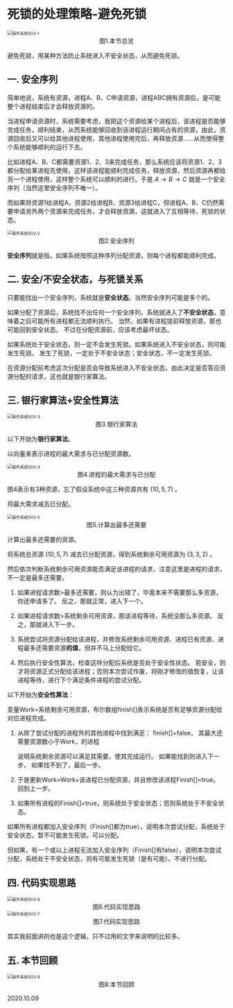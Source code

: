 # 死锁的处理策略-避免死锁

<img src="操作系统503-1.png" alt="操作系统503-1" style="zoom:67%;" />

<center>图1.本节总览</center>

避免死锁，用某种方法防止系统进入不安全状态，从而避免死锁。

## 一. 安全序列

简单地说，系统有资源，进程A、B、C申请资源，进程ABC拥有资源后，是可能整个进程结束后才会释放资源的。

当进程申请资源时，系统需要考虑，我把这个资源给某个进程后，该进程是否能够完成任务，顺利结束，从而系统能够回收到该进程运行期间占有的资源，由此，资源回收后又可以给其他进程使用，其他进程使用完后，再释放资源......从而使得整个系统能够顺利的运行下去。

比如进程A、B、C都需要资源1、2、3来完成任务，那么系统应该将资源1、2、3都分配给某进程先使用，这样该进程能顺利完成任务，释放资源，然后资源再都给另一个进程使用，这样整个系统可以顺利的进行。于是 $A\rightarrow B \rightarrow C$ 就是一个安全序列（当然这里安全序列不唯一）。

而如果将资源1给进程A，资源2给进程B，资源3给进程C，但进程A、B、C仍然需要申请另外两个资源来完成任务，才会释放资源，这就进入了互相等待，死锁的状态。

<img src="操作系统503-2.png" alt="操作系统503-2" style="zoom:67%;" />

<center>图2.安全序列</center>

**安全序列**就是指，如果系统按照这种序列分配资源，则每个进程都能顺利完成。

## 二. 安全/不安全状态，与死锁关系

只要能找出一个安全序列，系统就是**安全状态**。当然安全序列可能是多个的。

如果分配了资源后，系统找不出任何一个安全序列，系统就进入了**不安全状态**，意味着之后可能所有进程都无法顺利执行。
当然，如果有进程提前释放资源，那也可能回到安全状态。
不过在分配资源前，应该考虑最坏状态。

如果系统处于安全状态，则一定不会发生死锁。如果系统进入不安全状态，则可能发生死锁。
发生了死锁，一定处于不安全状态；安全状态，不一定发生死锁。

在资源分配前考虑这次分配是否会导致系统进入不安全状态，由此决定是否答应资源分配的请求，这也就是银行家算法。

## 三. 银行家算法+安全性算法

<img src="操作系统503-3.png" alt="操作系统503-3" style="zoom:67%;" />

<center>图3.银行家算法</center>

以下开始为**银行家算法**。

以向量来表示进程的最大需求与已分配资源数。

<img src="操作系统503-4.png" alt="操作系统503-4" style="zoom:67%;" />

<center>图4.进程的最大需求与已分配</center>

图4表示有3种资源，忘了假设系统中这三种资源共有 $(10,5,7)$ 。

将最大需求减去已分配。

<img src="操作系统503-5.png" alt="操作系统503-5" style="zoom:67%;" />

<center>图5.计算出最多还需要</center>

计算出最多还需要的资源。

将系统总资源 $(10,5,7)$ 减去已分配资源，得到系统剩余可用资源为 $(3,3,2)$ 。

然后依次判断系统剩余可用资源能否满足该进程的请求，注意这里是进程的请求，不一定是最多还需要。

1. 如果进程请求数>最多还需要，则认为出错了，毕竟本来不需要那么多资源，你还申请多了。
   反之，那就正常，进入下一个。
2. 如果进程请求数>系统剩余可用资源，那该进程等待，系统没那么多资源。
   反之，那就进入下一步。
3. 系统尝试将资源分配给该进程，并修改系统剩余可用资源、进程已有资源、进程最多还需要资源**的值**，但并不马上分配给它。

4. 然后执行安全性算法，检查这样分配后系统是否处于安全性状态。
   若安全，则才将资源正式分配给该进程；否则本次尝试作废，将刚才修改的值恢复，让该进程等待，进行下个满足条件进程的尝试分配。

以下开始为**安全性算法**：

变量Work=系统剩余可用资源，布尔数组finish[]表示系统是否有足够资源分配给对应进程完成。

1. 从除了尝试分配的进程外的其他进程中找到满足：
   finish[]=false，
   其最大还需要资源数小于Work，的进程

   说明系统剩余资源可以满足其需要，使其完成运行。
   如果能找到则进入下一步。
   如果找不到了，最后一步。

2. 于是更新Work=Work+该进程已分配资源，并且修改该进程Finish[]=true。
   回到上一步。
3. 如果所有进程的Finish[]=true，则系统处于安全状态；否则系统处于不安全状态。

如果所有进程都加入安全序列（Finish[]都为true），说明本次尝试分配，系统处于安全状态，暂不可能发生死锁。可以分配。

但如果，有一个或以上进程无法加入安全序列（Finish[]有false），说明本次尝试分配，系统处于不安全状态，则有可能发生死锁（是有可能）。不进行分配。

## 四. 代码实现思路

<img src="操作系统503-6.png" alt="操作系统503-6" style="zoom:67%;" />

<center>图6.代码实现思路</center>

<img src="操作系统503-7.png" alt="操作系统503-7" style="zoom:67%;" />

<center>图7.代码实现思路</center>

其实我前面讲的也是这个逻辑，只不过用的文字来说明的比较多。

## 五. 本节回顾

<img src="操作系统503-8.png" alt="操作系统503-8" style="zoom:67%;" />

<center>图8.本节回顾</center>

2020.10.09


